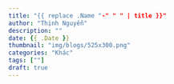 ```yaml
---
title: "{{ replace .Name "-" " " | title }}"
author: "Thịnh Nguyễn"
description: ""
date: {{ .Date }}
thumbnail: "img/blogs/525x300.png"
categories: "Khác"
tags: [""]
draft: true
---
```


